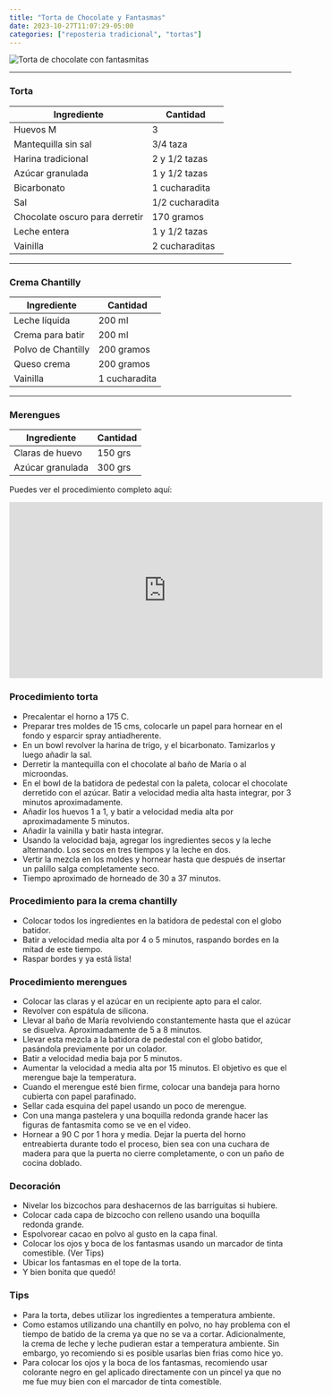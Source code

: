 ```yaml
---
title: "Torta de Chocolate y Fantasmas"
date: 2023-10-27T11:07:29-05:00
categories: ["reposteria tradicional", "tortas"]
---
```

![Torta de chocolate con fantasmitas](../../images/torta_chocolate_fantasmas.jpg)
___
### Torta

| Ingrediente | Cantidad |
| ----------- | ----------- |
| Huevos M | 3 |
| Mantequilla sin sal | 3/4 taza |
| Harina tradicional| 2 y 1/2 tazas |
| Azúcar granulada| 1 y 1/2 tazas |
| Bicarbonato | 1 cucharadita |
| Sal | 1/2 cucharadita |
| Chocolate oscuro para derretir | 170 gramos |
| Leche entera | 1 y 1/2 tazas |
| Vainilla | 2 cucharaditas |

___

### Crema Chantilly
| Ingrediente | Cantidad |
| ----------- | ----------- |
| Leche líquida | 200 ml |
| Crema para batir | 200 ml |
| Polvo de Chantilly | 200 gramos |
| Queso crema| 200 gramos |
| Vainilla | 1 cucharadita |

___

### Merengues
| Ingrediente | Cantidad |
| ----------- | ----------- |
| Claras de huevo | 150 grs |
| Azúcar granulada | 300 grs |

Puedes ver el procedimiento completo aquí: 

<iframe width="560" height="315" src="https://www.youtube.com/embed/4Pk2nhkHxdY?si=5YyK4TPwlNHwqrC_" title="YouTube video player" frameborder="0" allow="accelerometer; autoplay; clipboard-write; encrypted-media; gyroscope; picture-in-picture; web-share" allowfullscreen></iframe>

### Procedimiento torta
- Precalentar el horno a 175 C.
- Preparar tres moldes de 15 cms, colocarle un papel para hornear en el fondo y esparcir spray antiadherente. 
- En un bowl revolver la harina de trigo, y el bicarbonato. Tamizarlos y luego añadir la sal.
- Derretir la mantequilla con el chocolate al baño de María o al microondas.
- En el bowl de la batidora de pedestal con la paleta, colocar el chocolate derretido con el azúcar. Batir a velocidad media alta hasta integrar, por 3 minutos aproximadamente. 
- Añadir los huevos 1 a 1, y batir a velocidad media alta por aproximadamente 5 minutos.
- Añadir la vainilla y batir hasta integrar.
- Usando la velocidad baja, agregar los ingredientes secos y la leche alternando. Los secos en tres tiempos y la leche en dos. 
- Vertir la mezcla en los moldes y hornear hasta que después de insertar un palillo salga completamente seco.
- Tiempo aproximado de horneado de 30 a 37 minutos.

### Procedimiento para la crema chantilly
- Colocar todos los ingredientes en la batidora de pedestal con el globo batidor.
- Batir a velocidad media alta por 4 o 5 minutos, raspando bordes en la mitad de este tiempo.
- Raspar bordes y ya está lista!

### Procedimiento merengues
- Colocar las claras y el azúcar en un recipiente apto para el calor.
- Revolver con espátula de silicona.
- Llevar al baño de María revolviendo constantemente hasta que el azúcar se disuelva. Aproximadamente de 5 a 8 minutos.
- Llevar esta mezcla a la batidora de pedestal con el globo batidor, pasándola previamente por un colador.
- Batir a velocidad media baja por 5 minutos.
- Aumentar la velocidad a media alta por 15 minutos. El objetivo es que el merengue baje la temperatura.
- Cuando el merengue esté bien firme, colocar una bandeja para horno cubierta con papel parafinado. 
- Sellar cada esquina del papel usando un poco de merengue.
- Con una manga pastelera y una boquilla redonda grande hacer las figuras de fantasmita como se ve en el video.
- Hornear a 90 C por 1 hora y media. Dejar la puerta del horno entreabierta durante todo el proceso, bien sea con una cuchara de madera para que la puerta no cierre completamente, o con un paño de cocina doblado.

### Decoración
- Nivelar los bizcochos para deshacernos de las barriguitas si hubiere.
- Colocar cada capa de bizcocho con relleno usando una boquilla redonda grande.
- Espolvorear cacao en polvo al gusto en la capa final. 
- Colocar los ojos y boca de los fantasmas usando un marcador de tinta comestible. (Ver Tips)
- Ubicar los fantasmas en el tope de la torta.
- Y bien bonita que quedó!


### Tips
- Para la torta, debes utilizar los ingredientes a temperatura ambiente.
- Como estamos utilizando una chantilly en polvo, no hay problema con el tiempo de batido de la crema ya que no se va a cortar. Adicionalmente, la crema de leche y leche pudieran estar a temperatura ambiente. Sin embargo, yo recomiendo si es posible usarlas bien frias como hice yo. 
- Para colocar los ojos y la boca de los fantasmas, recomiendo usar colorante negro en gel aplicado directamente con un pincel ya que no me fue muy bien con el marcador de tinta comestible.

